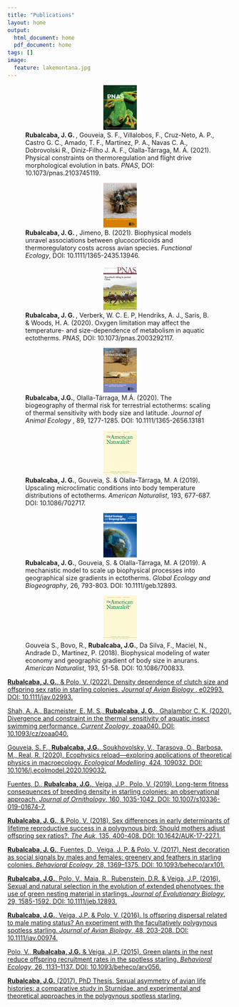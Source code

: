 ```yaml
---
title: "Publications"
layout: home
output:
  html_document: home
  pdf_document: home
tags: []
image:
  feature: lakemontana.jpg
---
```


<!---><!--->

<figure class = "third">
  <div align = "center"> 
     <a href="https://www.pnas.org/doi/full/10.1073/pnas.2103745119"> <img src="/images/jcovers/pnas22.jpg" height="100px" width="75px" /></a>
  </div>
  <div align = "left"> 
    <b> Rubalcaba, J. G. </b>, Gouveia, S. F., Villalobos, F., Cruz-Neto, A. P., Castro G. C., Amado, T. F., Martínez, P. A., Navas C. A., Dobrovolski R., Diniz-Filho J. A. F., Olalla-Tárraga, M. Á. (2021). Physical constraints on thermoregulation and flight drive morphological evolution in bats. <i>PNAS</i>, DOI: 10.1073/pnas.2103745119.
  </div>
</figure>

<!---><!--->

<figure class = "third">
  <div align = "center"> 
     <a href="https://besjournals.onlinelibrary.wiley.com/doi/10.1111/1365-2435.13946?af=R"> <img src="/images/jcovers/fec.v35.10.cover.jpg" height="100px" width="75px" /></a>
  </div>
  <div align = "left"> 
    <b> Rubalcaba, J. G. </b>, Jimeno, B. (2021). Biophysical models unravel associations between glucocorticoids and thermoregulatory costs across avian species. <i>Functional Ecology</i>, DOI: 10.1111/1365-2435.13946.
  </div>
</figure>

<!---><!--->

<figure class = "third">
  <div align = "center"> 
     <a href="https://doi.org/10.1073/pnas.2003292117"> <img src="/images/jcovers/PNAS.jpg" height="100px" width="75px" /></a>
  </div>
  <div align = "left"> 
    <b> Rubalcaba, J. G. </b>, Verberk, W. C. E. P, Hendriks, A. J., Saris, B. & Woods, H. A. (2020).  Oxygen limitation may affect the temperature- and size-dependence of metabolism in aquatic ectotherms. <i>PNAS</i>, DOI: 10.1073/pnas.2003292117.
  </div>
</figure>

<!---><!--->

<figure class = "third">
  <div align = "center"> 
    <a href="https://besjournals.onlinelibrary.wiley.com/doi/abs/10.1111/1365-2656.13181"> <img src="/images/jcovers/JAE.jpg" height="100px" width="75px" /></a>
  </div>
  <div align = "left"> 
    <b>Rubalcaba, J.G.</b>, Olalla-Tárraga, M.Á. (2020). The biogeography of thermal risk for terrestrial ectotherms: scaling of thermal sensitivity with body size and latitude. <i>Journal of Animal Ecology </i>, 89, 1277-1285. DOI: 10.1111/1365-2656.13181
  </div>
</figure>

<!---><!--->

<figure class = "third">
  <div align = "center"> 
    <a href="https://www.journals.uchicago.edu/doi/abs/10.1086/702717"> <img src="/images/jcovers/AmNat.gif" height="100px" width="75px" /></a> 
  </div>
  <div align = "left"> 
    <b>Rubalcaba, J. G.</b>, Gouveia, S. & Olalla-Tárraga, M. A (2019). Upscaling microclimatic conditions into body temperature distributions of ectotherms. <i>American Naturalist</i>, 193, 677-687. DOI: 10.1086/702717.
  </div>
</figure>

<!---><!--->

<figure class = "third">
  <div align = "center"> 
    <a href="https://onlinelibrary.wiley.com/doi/full/10.1111/geb.12893"> <img src="/images/jcovers/GEB.png" height="100px" width="75px" /></a> 
  </div>
  <div align = "left"> 
    <b>Rubalcaba, J. G.</b>, Gouveia, S. & Olalla-Tárraga, M. A (2019). A mechanistic model to scale up biophysical processes into geographical size gradients in ectotherms. <i>Global Ecology and Biogeography</i>, 26, 793-803. DOI: 10.1111/geb.12893.
  </div>
</figure>

<!---><!--->

<figure class = "third">
  <div align = "center"> 
    <a href="https://www.journals.uchicago.edu/doi/abs/10.1086/700833?mobileUi=0"> <img src="/images/jcovers/AmNat.gif" height="100px" width="75px" /></a> 
  </div>
  <div align = "left">  
    Gouveia S., Bovo, R., <b>Rubalcaba, J.G.</b>, Da Silva, F., Maciel, N., Andrade D., Martinez, P. (2018). Biophysical modeling of water economy and geographic gradient of body size in anurans. <i>American Naturalist</i>, 193, 51-58. DOI: 10.1086/700833.
  </div>
</figure>

<!---><!---><!---><!---><!---><!---><!---><!---><!---><!---><!---><!---><!---><!---><!---><!---><!---><!---><!---><!---><!---><!--->

<div align = "left">  
  <a href="https://onlinelibrary.wiley.com/doi/full/10.1111/jav.02993"> <b>Rubalcaba, J. G.</b>, & Polo, V. (2022). Density dependence of clutch size and offspring sex ratio in starling colonies. <i>Journal of Avian Biology </i>, e02993. DOI: 10.1111/jav.02993.</a> 
</div>
<p></p>

<!---><!--->

<div align = "left"> 
    <a href="https://academic.oup.com/cz/article/doi/10.1093/cz/zoaa040/5874443">  Shah, A. A., Bacmeister, E. M. S., <b> Rubalcaba, J. G. </b>, Ghalambor C. K. (2020).
      Divergence and constraint in the thermal sensitivity of aquatic insect swimming performance. <i>Current Zoology</i>, zoaa040. DOI: 10.1093/cz/zoaa040. </a>
</div>
<p></p>

<!---><!--->

<div align = "left"> 
  <a href="https://www.sciencedirect.com/science/article/pii/S0304380020301046?dgcid=coauthor"> Gouveia, S. F., <b>Rubalcaba, J.G.</b>, Soukhovolsky, V., Tarasova, O., Barbosa,
    M., Real, R. (2020). Ecophysics reload—exploring applications of theoretical physics in macroecology. <i>Ecological Modelling</i>, 424, 109032.  DOI:
    10.1016/j.ecolmodel.2020.109032.</a>
</div>
<p></p>

<!---><!--->

<div align = "left"> 
  <a href="https://link.springer.com/article/10.1007/s10336-019-01674-7"> Fuentes, D., <b>Rubalcaba, J.G.</b>, Veiga, J.P., Polo, V. (2019). Long-term fitness consequences of
    breeding density in starling colonies: an observational approach. <i>Journal of Ornithology</i>, 160, 1035-1042. DOI: 10.1007/s10336-019-01674-7. </a>
</div>
<p></p>

<!---><!--->

<div align = "left">  
  <a href="https://academic.oup.com/auk/article-abstract/135/3/400/5148873?redirectedFrom=fulltext"> <b>Rubalcaba, J. G.</b>, & Polo, V. (2018). Sex differences in early 
    determinants of lifetime reproductive success in a polygynous bird: Should mothers adjust offspring sex ratios?. <i>The Auk</i>, 135, 400-408. DOI: 10.1642/AUK-17-227.1.</a> 
</div>
<p></p>

<!---><!--->

<div align = "left"> 
  <a href="https://academic.oup.com/beheco/article/28/5/1369/4064360"> <b>Rubalcaba, J. G.</b>, Fuentes, D., Veiga, J. P. & Polo, V. (2017). Nest decoration as social signals by
    males and females: greenery and feathers in starling colonies. <i>Behavioral Ecology</i>, 28, 1369–1375. DOI: 10.1093/beheco/arx101.</a>  
</div>
<p></p>

<!---><!--->

<div align = "left"> 
  <a href="https://onlinelibrary.wiley.com/doi/full/10.1111/jeb.12893"> <b>Rubalcaba, J.G.</b>, Polo, V., Maia, R., Rubenstein, D.R. & Veiga, J.P. (2016). Sexual and natural
    selection in the evolution of extended phenotypes: the use of green nesting material in starlings. <i>Journal of Evolutionary Biology</i>, 29, 1585-1592. DOI:
    10.1111/jeb.12893.</a> 
</div>
<p></p>

<!---><!--->

<div align = "left">
  <a href="https://onlinelibrary.wiley.com/doi/10.1111/jav.00974"> <b>Rubalcaba, J.G.</b>, Veiga, J.P. & Polo, V. (2016). Is offspring dispersal related to male mating status?
    An experiment with the facultatively polygynous spotless starling. <i>Journal of Avian Biology</i>, 48, 203-208. DOI: 10.1111/jav.00974.</a>
</div>
<p></p>

<!---><!--->

<div align = "left"> 
  <a href="https://academic.oup.com/beheco/article/26/4/1131/210664"> Polo, V., <b>Rubalcaba, J.G.</b> & Veiga, J.P. (2015). Green plants in the nest reduce offspring
    recruitment rates in the spotless starling. <i>Behavioral Ecology</i>, 26, 1131–1137. DOI: 10.1093/beheco/arv056.</a>    
</div>
<p></p>
           
<!---><!--->

<div align = "left">                                                                                                                      
  <a href="/publications/JGR_Thesis.pdf"><b>Rubalcaba, J.G.</b> (2017). PhD Thesis. Sexual asymmetry of avian life histories: a comparative study in Sturnidae, and  experimental
    and theoretical approaches in the polygynous spotless starling.</a> 
</div>
<p></p>
            
            
                       
